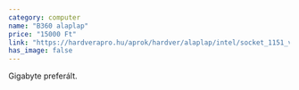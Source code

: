 ```yaml
---
category: computer
name: "B360 alaplap"
price: "15000 Ft"
link: "https://hardverapro.hu/aprok/hardver/alaplap/intel/socket_1151_v2/keres.php?stext=b360"
has_image: false
---
```

Gigabyte preferált.